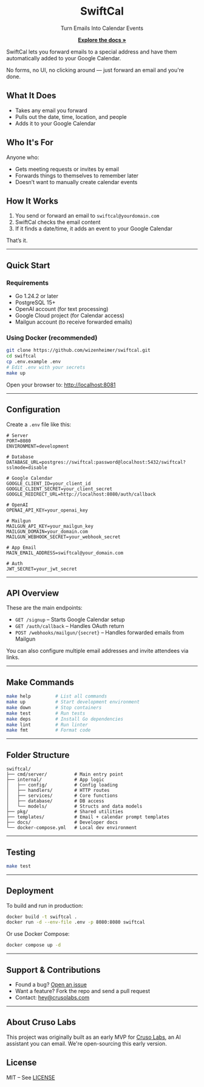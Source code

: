 <div align="center">
  <h1>SwiftCal</h1>
  <p>Turn Emails Into Calendar Events</p>
  <p>
    <a href="https://github.com/wizenheimer/swiftcal/tree/main/docs"><strong>Explore the docs »</strong></a>
  </p>
</div>

SwiftCal lets you forward emails to a special address and have them automatically added to your Google Calendar.

No forms, no UI, no clicking around — just forward an email and you're done.

## What It Does

- Takes any email you forward
- Pulls out the date, time, location, and people
- Adds it to your Google Calendar

## Who It's For

Anyone who:

- Gets meeting requests or invites by email
- Forwards things to themselves to remember later
- Doesn’t want to manually create calendar events

## How It Works

1. You send or forward an email to `swiftcal@yourdomain.com`
2. SwiftCal checks the email content
3. If it finds a date/time, it adds an event to your Google Calendar

That’s it.

---

## Quick Start

### Requirements

- Go 1.24.2 or later
- PostgreSQL 15+
- OpenAI account (for text processing)
- Google Cloud project (for Calendar access)
- Mailgun account (to receive forwarded emails)

### Using Docker (recommended)

```bash
git clone https://github.com/wizenheimer/swiftcal.git
cd swiftcal
cp .env.example .env
# Edit .env with your secrets
make up
```

Open your browser to: [http://localhost:8081](http://localhost:8081)

---

## Configuration

Create a `.env` file like this:

```env
# Server
PORT=8080
ENVIRONMENT=development

# Database
DATABASE_URL=postgres://swiftcal:password@localhost:5432/swiftcal?sslmode=disable

# Google Calendar
GOOGLE_CLIENT_ID=your_client_id
GOOGLE_CLIENT_SECRET=your_client_secret
GOOGLE_REDIRECT_URL=http://localhost:8080/auth/callback

# OpenAI
OPENAI_API_KEY=your_openai_key

# Mailgun
MAILGUN_API_KEY=your_mailgun_key
MAILGUN_DOMAIN=your_domain.com
MAILGUN_WEBHOOK_SECRET=your_webhook_secret

# App Email
MAIN_EMAIL_ADDRESS=swiftcal@your_domain.com

# Auth
JWT_SECRET=your_jwt_secret
```

---

## API Overview

These are the main endpoints:

- `GET /signup` – Starts Google Calendar setup
- `GET /auth/callback` – Handles OAuth return
- `POST /webhooks/mailgun/{secret}` – Handles forwarded emails from Mailgun

You can also configure multiple email addresses and invite attendees via links.

---

## Make Commands

```bash
make help         # List all commands
make up           # Start development environment
make down         # Stop containers
make test         # Run tests
make deps         # Install Go dependencies
make lint         # Run linter
make fmt          # Format code
```

---

## Folder Structure

```
swiftcal/
├── cmd/server/          # Main entry point
├── internal/            # App logic
│   ├── config/          # Config loading
│   ├── handlers/        # HTTP routes
│   ├── services/        # Core functions
│   ├── database/        # DB access
│   └── models/          # Structs and data models
├── pkg/                 # Shared utilities
├── templates/           # Email + calendar prompt templates
├── docs/                # Developer docs
└── docker-compose.yml   # Local dev environment
```

---

## Testing

```bash
make test
```

---

## Deployment

To build and run in production:

```bash
docker build -t swiftcal .
docker run -d --env-file .env -p 8080:8080 swiftcal
```

Or use Docker Compose:

```bash
docker compose up -d
```

---

## Support & Contributions

- Found a bug? [Open an issue](https://github.com/wizenheimer/swiftcal/issues)
- Want a feature? Fork the repo and send a pull request
- Contact: [hey@crusolabs.com](mailto:hey@crusolabs.com)

---

## About Cruso Labs

This project was originally built as an early MVP for [Cruso Labs](https://crusolabs.com), an AI assistant you can email. We're open-sourcing this early version.

## License

MIT – See [LICENSE](LICENSE)
